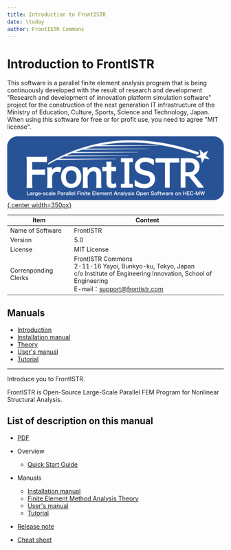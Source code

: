 ```yaml
---
title: Introduction to FrontISTR
date: \today
author: FrontISTR Commons
---
```


<!-- 表記は FrontISTR ver. 0.0 で統一します -->
# Introduction to FrontISTR

This software is a parallel finite element analysis program that is being continuously developed with the result of research and development "Research and development of innovation platform simulation software" project for the construction of the next generation IT infrastructure of the Ministry of Education, Culture, Sports, Science and Technology, Japan.
When using this software for free or for profit use, you need to agree "MIT license".

[![FrontISTR](../image/FrontISTR_logo.png){.center width=350px}](https://www.frontistr.com)

| Item                 | Content                                                        |
|----------------------|----------------------------------------------------------------|
| Name of Software     | FrontISTR                                                      |
| Version              | 5.0                                                            |
| License              | MIT License                                                    |
| Correnponding Clerks | FrontISTR Commons<br>2-11-16 Yayoi, Bunkyo-ku, Tokyo, Japan<br>c/o Institute of Engineering Innovation, School of Engineering<br>E-mail：support@frontistr.com | 

## Manuals

  - [Introduction](../intro/index.md)
  - [Installation manual](../install/index.md)
  - [Theory](../theory/index.md)
  - [User's manual](../analysis/index.md)
  - [Tutorial](../tutorial/index.md)

<!-- ここまでテンプレート -->
---

Introduce you to FrontISTR.

FrontISTR is Open-Source Large-Scale Parallel FEM Program for Nonlinear Structural Analysis.

## List of description on this manual

- [PDF](intro_en.pdf)

- Overview
    - [Quick Start Guide]()
- Manuals
    - [Installation manual](../install/index.md)
    - [Finite Element Method Analysis Theory](../theory/index.md)
    - [User's manual](../analysis/index.md)
    - [Tutorial](../tutorial/index.md)
- [Release note](00_release_note.md)
- [Cheat sheet](00_cheat_sheet.md)

